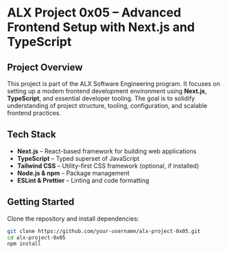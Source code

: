 # ALX Project 0x05 – Advanced Frontend Setup with Next.js and TypeScript

## Project Overview

This project is part of the ALX Software Engineering program. It focuses on setting up a modern frontend development environment using **Next.js**, **TypeScript**, and essential developer tooling. The goal is to solidify understanding of project structure, tooling, configuration, and scalable frontend practices.

## Tech Stack

- **Next.js** – React-based framework for building web applications
- **TypeScript** – Typed superset of JavaScript
- **Tailwind CSS** – Utility-first CSS framework (optional, if installed)
- **Node.js & npm** – Package management
- **ESLint & Prettier** – Linting and code formatting

## Getting Started

Clone the repository and install dependencies:

```bash
git clone https://github.com/your-username/alx-project-0x05.git
cd alx-project-0x05
npm install